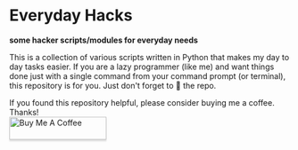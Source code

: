 # Everyday Hacks
**some hacker scripts/modules for everyday needs**

This is a collection of various scripts written in Python that makes my day to day tasks easier. If you are a lazy programmer (like me) and want things done just with a single command from your command prompt (or terminal), this repository is for you. Just don't forget to 🌟 the repo. 

If you found this repository helpful, please consider buying me a coffee. Thanks!<br>
<a href="https://www.buymeacoffee.com/amansingh" target="_blank"><img src="https://www.buymeacoffee.com/assets/img/custom_images/orange_img.png" alt="Buy Me A Coffee" style="height: 41px !important;width: 174px !important;box-shadow: 0px 3px 2px 0px rgba(190, 190, 190, 0.5) !important;-webkit-box-shadow: 0px 3px 2px 0px rgba(190, 190, 190, 0.5) !important;" ></a>

